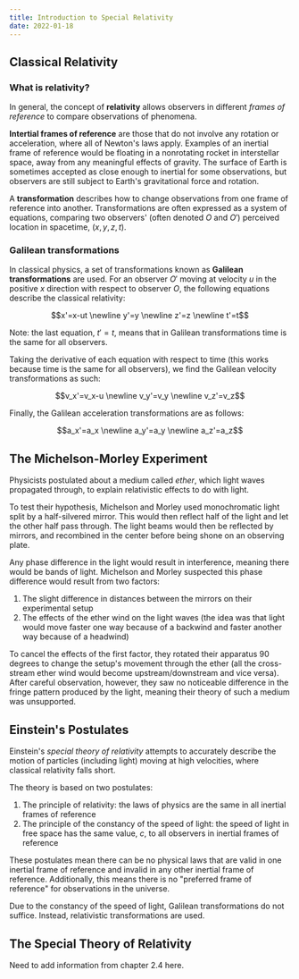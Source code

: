 ```yaml
---
title: Introduction to Special Relativity
date: 2022-01-18
---
```


## Classical Relativity

### What is relativity?

In general, the concept of **relativity** allows observers in different *frames of reference* to compare observations of phenomena.

**Intertial frames of reference** are those that do not involve any rotation or acceleration, where all of Newton's laws apply. Examples of an inertial frame of reference would be floating in a nonrotating rocket in interstellar space, away from any meaningful effects of gravity. The surface of Earth is sometimes accepted as close enough to inertial for some observations, but observers are still subject to Earth's gravitational force and rotation.

A **transformation** describes how to change observations from one frame of reference into another. Transformations are often expressed as a system of equations, comparing two observers' (often denoted $O$ and $O'$) perceived location in spacetime, $(x, y, z, t)$.

### Galilean transformations

In classical physics, a set of transformations known as **Galilean transformations** are used. For an observer $O'$ moving at velocity $u$ in the positive $x$ direction with respect to observer $O$, the following equations describe the classical relativity:

$$x'=x-ut \newline y'=y \newline z'=z \newline t'=t$$

Note: the last equation, $t'=t$, means that in Galilean transformations time is the same for all observers.

Taking the derivative of each equation with respect to time (this works because time is the same for all observers), we find the Galilean velocity transformations as such:

$$v_x'=v_x-u \newline v_y'=v_y \newline v_z'=v_z$$

Finally, the Galilean acceleration transformations are as follows:


$$a_x'=a_x \newline a_y'=a_y \newline a_z'=a_z$$

## The Michelson-Morley Experiment

Physicists postulated about a medium called *ether*, which light waves propagated through, to explain relativistic effects to do with light.

To test their hypothesis, Michelson and Morley used monochromatic light split by a half-silvered mirror. This would then reflect half of the light and let the other half pass through. The light beams would then be reflected by mirrors, and recombined in the center before being shone on an observing plate.

Any phase difference in the light would result in interference, meaning there would be bands of light. Michelson and Morley suspected this phase difference would result from two factors:

1. The slight difference in distances between the mirrors on their experimental setup
2. The effects of the ether wind on the light waves (the idea was that light would move faster one way because of a backwind and faster another way because of a headwind)

To cancel the effects of the first factor, they rotated their apparatus 90 degrees to change the setup's movement through the ether (all the cross-stream ether wind would become upstream/downstream and vice versa). After careful observation, however, they saw no noticeable difference in the fringe pattern produced by the light, meaning their theory of such a medium was unsupported.

## Einstein's Postulates

Einstein's *special theory of relativity* attempts to accurately describe the motion of particles (including light) moving at high velocities, where classical relativity falls short.

The theory is based on two postulates:

1. The principle of relativity: the laws of physics are the same in all inertial frames of reference
2. The principle of the constancy of the speed of light: the speed of light in free space has the same value, $c$, to all observers in inertial frames of reference

These postulates mean there can be no physical laws that are valid in one inertial frame of reference and invalid in any other inertial frame of reference. Additionally, this means there is no "preferred frame of reference" for observations in the universe.

Due to the constancy of the speed of light, Galilean transformations do not suffice. Instead, relativistic transformations are used.

## The Special Theory of Relativity

Need to add information from chapter 2.4 here.